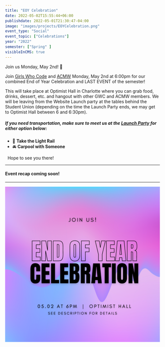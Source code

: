 ```yaml
---
title: "EOY Celebration"
date: 2022-05-02T15:55:44+06:00
publishdate: 2022-05-01T21:30:47-04:00
image: "images/projects/EOYCelebration.png"
event_type: "Social"
event_topic: ["Celebrations"]
year: "2022"
semester: ["Spring" ]
visibleInCMS: true
---
```


Join us Monday, May 2nd! 🎉

Join [Girls Who Code](https://www.instagram.com/girlswhocode_uncc/) and [ACMW](https://www.instagram.com/acmw_uncc/) Monday, May 2nd at 6:00pm for our combined End of Year Celebration and LAST EVENT of the semester!

This will take place at Optimist Hall in Charlotte where you can grab food, drinks, dessert, etc. and hangout with other GWC and ACMW members. We will be leaving from the Website Launch party at the tables behind the Student Union (depending on the time the Launch Party ends, we may get to Optimist Hall between 6 and 6:30pm).

##### If you need transportation, make sure to meet us at the [**Launch Party**](../website-launch-party) for either option below:
* 🚈 **Take the Light Rail**
* 🚘 **Carpool with Someone**

&nbsp;
Hope to see you there!

---
#### Event recap coming soon!
---


![EOY Celebration](../../images/projects/EOYCelebration.png)
